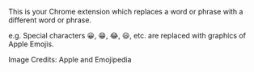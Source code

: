 This is your Chrome extension which replaces a word or phrase with a different word or phrase.

e.g. Special characters 😀, 😁, 😂, 😃, etc. are replaced with graphics of Apple Emojis.

Image Credits: Apple and Emojipedia

